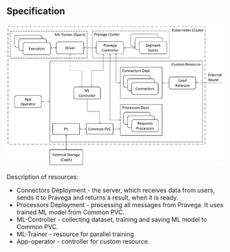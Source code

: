 ## Specification

![Screenshot](spec.png)

Description of resources:
- Connectors Deployment - the server, which receives data from users, sends it to Pravega 
and returns a result, when it is ready.
- Processors Deployment - processing all messages from Pravega. It uses trained ML model from Common PVC. 
- ML-Controller - collecting dataset, training and saving ML model to Common PVC.
- ML-Trainer - resource for parallel training.
- App-operator - controller for custom resource.